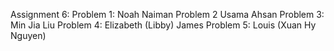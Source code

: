 Assignment 6:
Problem 1: Noah Naiman
Problem 2 Usama Ahsan
Problem 3: Min Jia Liu
Problem 4: Elizabeth (Libby) James
Problem 5: Louis (Xuan Hy Nguyen)
